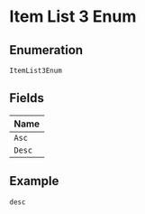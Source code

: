 
# Item List 3 Enum

## Enumeration

`ItemList3Enum`

## Fields

| Name |
|  --- |
| `Asc` |
| `Desc` |

## Example

```
desc
```

